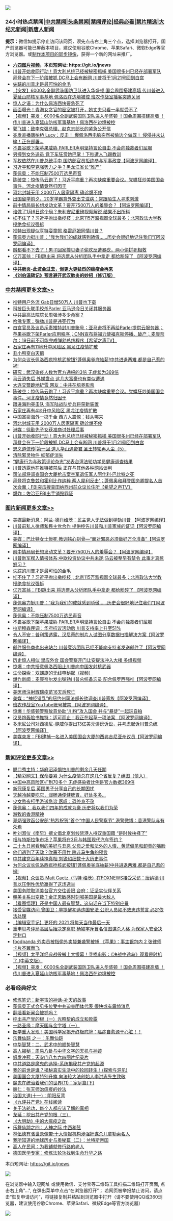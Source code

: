 ![](https://raw.githubusercontent.com/fqnews/bnews/master/64photo/fqnews-qr.jpg)

<div id="tt">
<h3>24小时热点禁闻|<a href="#%E4%B8%AD%E5%85%B1%E7%A6%81%E9%97%BB%E6%9B%B4%E5%A4%9A%E6%96%87%E7%AB%A0">中共禁闻</a>|<a href="#%E5%9B%BE%E7%89%87%E6%96%B0%E9%97%BB%E6%9B%B4%E5%A4%9A%E6%96%87%E7%AB%A0">头条禁闻</a>|<a href="#%E6%96%B0%E9%97%BB%E8%AF%84%E8%AE%BA%E6%9B%B4%E5%A4%9A%E6%96%87%E7%AB%A0">禁闻评论|<a href="#%E5%BF%85%E7%9C%8B%E7%BB%8F%E5%85%B8%E5%A5%BD%E6%96%87">经典必看|<a href="/video.md#%E7%A6%81%E7%89%87%E7%B2%BE%E9%80%89">禁片精选</a>|<a href="https://github.com/fqnews/djy/blob/master/gb/nf1351518.md#1">大纪元新闻</a>|<a href="https://github.com/fqnews/ntdtv/blob/master/gb/prog204.md#1">新唐人新闻</a></h3>
<div><b>提示：</b>微信如提示停止访问该网页，须先点击右上角三个点，选择浏览器打开。国产浏览器可能已屏蔽本项目，建议使用谷歌Chrome、苹果Safari、微软Edge等官方浏览器。或<a href="https://github.com/fqnews/bnews/blob/master/%E5%88%B6%E4%BD%9Cgit%E7%A6%81%E9%97%BB%E9%95%9C%E5%83%8F.md">制作本项目的同步镜像</a>，获得一个新的网址来推广。</div>
<ul>
<li><b><a href="http://d1.bdrive.tk/64.mp4" target="_blank">六四图片视频</a>，本页短网址: https://git.io/jnews</b></li>
<li><a href="/comments/20210110/1464909.md">川普开始收网行动！意大利总统已经被秘密抓捕 美国很多州已经在部署军队 拜登会在下一阶段被抓  DC马上会有断网 川普将于1月21号回到白宫</a></li>
<li><a href="/comments/20210110/1464812.md">失踪的川普才是最可怕的金毛</a></li>
<li><a href="/cbnews/20210110/1464686.md">【突发】6000名全副武装国防卫队进入华盛顿  国会周围搭建高墙  传川普进入夏延山防核军事基地 佩洛西在边境被控  班农作战室播客突遭关闭</a></li>
<li><a href="/comments/20210110/1464533.md">惊人之语：为什么佩洛西快要急死了</a></li>
<li><a href="/cnnews/20210110/1464737.md">画面曝光！青海女贪官的密室被打开，她丈夫只看一半就受不了</a></li>
<li><a href="/comments/20210110/1464912.md">【视频】突发：6000名全副武装国防卫队进入华盛顿 ！国会周围搭建高墙 ！传川普进入夏延山防核军事基地！佩洛西在边境被控</a></li>
<li><a href="/renquan/20210110/1464615.md">郭飞雄：致李克强总理、赵克志部长的紧急公开信</a></li>
<li><a href="/cbnews/20210110/1464750.md">突发直播唐柏桥 Lucy：反击！ 爆佩洛西电脑突然被偷边个做既！ 侵侵并未认输！正在部署...</a></li>
<li><a href="/topimagenews/20210110/1464540.md">不畏谷歌下架苹果威胁 PARLER声明坚持言论自由 不会向独裁者们屈服</a></li>
<li><a href="/cbnews/20210110/1464562.md">男撞到女外送员 竟下车狂赏她巴掌！下秒遭人飞踢教训</a></li>
<li><a href="/cnnews/20210110/1464843.md">军权依然在川普总统手中 国防部官员拒绝参与军事政变【阿波罗网编译】</a></li>
<li><a href="/cnnews/20210110/1464946.md">习近平和李克强势力之争？黑龙江省长“难产”</a></li>
<li><a href="/topimagenews/20210110/1464585.md">蓬佩奥：不能压制7500万选民声音</a></li>
<li><a href="/cbnews/20210110/1464972.md">陈破空：惊传马云跑了！习近平病重？再次缺席重要会议。党媒狂炒美国国会事件。河北疫情竟然归因于</a></li>
<li><a href="/cbnews/20210110/1464943.md">河北封城无用 2000万人居家隔离 确诊爆不停</a></li>
<li><a href="/health/20210110/1464657.md">出国留学前夕，20岁学霸意外查出艾滋病：常跟陌生人寻求刺激</a></li>
<li><a href="/topimagenews/20210110/1464846.md">前中情局局长想发动文革？要开7500万人的羞辱会？【阿波罗网编译】</a></li>
<li><a href="/comments/20210110/1464808.md">谁做了1月6日这个局？朱利安尼重磅视频解说 结果不出所料</a></li>
<li><a href="/topimagenews/20210110/1464794.md">扛不住了？习近平抛出橄榄枝；北京115万监视器全球最多；北京政法大学教授绝食抗议强拆</a></li>
<li><a href="/cnnews/20210110/1464680.md">推特出现疑似亨特娈童照 格雷厄姆同情川普？</a></li>
<li><a href="/topimagenews/20210110/1464749.md">蓬佩奥力挺川普："我为我们的成就感到骄傲......历史会很好地记住我们“【阿波罗网编译】</a></li>
<li><a href="/cbnews/20210110/1464713.md">贼都看不下去了！男子回家撞见妻子偷欢反遭暴砍，两小偷拼死相救</a></li>
<li><a href="/topimagenews/20210110/1464779.md">亿万富翁：FBI跳出来 将选票从分析团队手中拿走 都给粉碎了 【阿波罗网编译】</a></li>
<li><b><a href="/comments/20200211/1275071.md" target="_blank">中共肺炎-此波会过去，但更大更猛烈的瘟疫会再来</a></b></li>
<li><b><a href="/comments/20200207/1272816.md" target="_blank">《刘伯温碑记》预言避开武汉肺炎的妙招（修订版）</a></b></li>
</ul>
</div>

<div class="catlist">
<h3><a href="/cbnews/" target="_blank">中共禁闻</a><span><a href="/cbnews/" target="_blank" rel="nofollow">更多文章>></a></span></h3>
<ul>
<li><a href="/cbnews/20210111/1465092.md" target="_blank">推特用户外流 Gab日增50万人 川普也下载</a></li>
<li><a href="/cbnews/20210111/1465077.md" target="_blank">科技巨头联手绞杀Parler 亚马逊今日关闭其服务器</a></li>
<li><a href="/cbnews/20210110/1465044.md" target="_blank">中共最高法院院长周强涉多少命案？</a></li>
<li><a href="/cbnews/20210110/1465043.md" target="_blank">哈佛专家：弹劾川普是违宪行为</a></li>
<li><a href="/cbnews/20210110/1465026.md" target="_blank">白宫官员及议员斥责推特封川普账号；亚马逊将不再给Parler提供云服务器；苹果谷歌下架Parler应用程序；CNN宣布将竭力使福克斯停播、破产；麦康奈尔：19日前不可能完成弹劾总统程序【希望之声TV】</a></li>
<li><a href="/cbnews/20210110/1465025.md" target="_blank">石家庄再有11地升中风险区 黑龙江疫情扩散</a></li>
<li><a href="/cbnews/20210110/1464986.md" target="_blank">丑小鸭变白天鹅</a></li>
<li><a href="/comments/20210110/1464983.md" target="_blank">为何众议长佩洛西疯抢核武按钮?蓬佩奥釜底抽薪!中共进退两难,都是自己惹的祸!</a></li>
<li><a href="/cbnews/20210110/1464976.md" target="_blank">研究：武汉染疫人数为官方通报的3倍 无症状为369倍</a></li>
<li><a href="/cbnews/20210110/1464975.md" target="_blank">马云消失后 外媒盘点 这几大富豪也有类似遭遇</a></li>
<li><a href="/cbnews/20210110/1464974.md" target="_blank">大连交警跪地铲雪 网友：中共在培养影帝</a></li>
<li><a href="/cbnews/20210110/1464972.md" target="_blank">陈破空：惊传马云跑了！习近平病重？再次缺席重要会议。党媒狂炒美国国会事件。河北疫情竟然归因于</a></li>
<li><a href="/cbnews/20210110/1464966.md" target="_blank">跟进海豹突击队 海军陆战队步兵将获新装置</a></li>
<li><a href="/cbnews/20210110/1464965.md" target="_blank">石家庄再有4地升中风险区 黑龙江疫情扩散</a></li>
<li><a href="/cbnews/20210110/1464964.md" target="_blank">中国富豪海外一掷千金 西方人震惊：钱从哪来</a></li>
<li><a href="/cbnews/20210110/1464943.md" target="_blank">河北封城无用 2000万人居家隔离 确诊爆不停</a></li>
<li><a href="/cbnews/20210110/1464942.md" target="_blank">港媒：徐勤先子女获准商讨处理后事</a></li>
<li><a href="/comments/20210110/1464909.md" target="_blank">川普开始收网行动！意大利总统已经被秘密抓捕 美国很多州已经在部署军队 拜登会在下一阶段被抓  DC马上会有断网 川普将于1月21号回到白宫</a></li>
<li><a href="/cbnews/20210110/1464861.md" target="_blank">忠义道侠传|第一回 道人华山遇帝君 圣王转轮再入尘（5）</a></li>
<li><a href="/cbnews/20210110/1464864.md" target="_blank">清除邪灵物件 抑郁症消失</a></li>
<li><a href="/cbnews/20210110/1464867.md" target="_blank">“健康行为与政策评论杂志”发表台湾法轮功学员健康调查结果</a></li>
<li><a href="/cbnews/20210110/1464821.md" target="_blank">川普透露他在推特被禁后 正在与其他各种网站谈判</a></li>
<li><a href="/cbnews/20210110/1464819.md" target="_blank">司法部将调查国会大厦枪击案空军退伍军人阿什利·巴比特之死</a></li>
<li><a href="/cbnews/20210110/1464818.md" target="_blank">拜登将克鲁兹和霍利比作纳粹 两人犀利反击‘；蓬佩奥和拜登国务卿提名人首次会面；FBI突击搜查田纳西州前众议长住所【希望之声TV】</a></li>
<li><a href="/cbnews/20210110/1464817.md" target="_blank">爆炸：佐治亚FBI出手销毁罪证</a></li>

</ul>
</div>
<div class="catlist">
<h3><a href="/topimagenews/" target="_blank">图片新闻</a><span><a href="/topimagenews/" target="_blank" rel="nofollow">更多文章>></a></span></h3>
<ul>
<li><a href="/topimagenews/20210111/1465086.md" target="_blank">美媒最新消息：阿兰-德肖维茨：民主党人无法做到弹劾川普 【阿波罗网编译】</a></li>
<li><a href="/topimagenews/20210111/1465046.md" target="_blank">川普前私人律师和民主党合作 提供控告川普和川普家族的证词【阿波罗网编译】</a></li>
<li><a href="/topimagenews/20210110/1464988.md" target="_blank">美媒：巴比特女士惨死 教训铭心刻骨—“面对邪恶必须做好万全准备”【阿波罗网编译】</a></li>
<li><a href="/topimagenews/20210110/1464846.md" target="_blank">前中情局局长想发动文革？要开7500万人的羞辱会？【阿波罗网编译】</a></li>
<li><a href="/topimagenews/20210110/1464845.md" target="_blank">川普新军楔入情报体系;中欧投资协议中共未遂;马云被整早有禁令 此事才真惹怒习？</a></li>
<li><a href="/comments/20210110/1464812.md" target="_blank">失踪的川普才是最可怕的金毛</a></li>
<li><a href="/topimagenews/20210110/1464794.md" target="_blank">扛不住了？习近平抛出橄榄枝；北京115万监视器全球最多；北京政法大学教授绝食抗议强拆</a></li>
<li><a href="/topimagenews/20210110/1464779.md" target="_blank">亿万富翁：FBI跳出来 将选票从分析团队手中拿走 都给粉碎了 【阿波罗网编译】</a></li>
<li><a href="/topimagenews/20210110/1464749.md" target="_blank">蓬佩奥力挺川普：&#8221;我为我们的成就感到骄傲&#8230;&#8230;历史会很好地记住我们“【阿波罗网编译】</a></li>
<li><a href="/topimagenews/20210110/1464585.md" target="_blank">蓬佩奥：不能压制7500万选民声音</a></li>
<li><a href="/topimagenews/20210110/1464540.md" target="_blank">不畏谷歌下架苹果威胁 PARLER声明坚持言论自由 不会向独裁者们屈服</a></li>
<li><a href="/topimagenews/20210110/1464537.md" target="_blank">拉斯穆森民调：华府抗议活动后 川普支持率上升至51%</a></li>
<li><a href="/topimagenews/20210110/1464511.md" target="_blank">令人不安：普利策透露，汉尼蒂的制片人试图分享数据扫描解决方案【阿波罗网编译】</a></li>
<li><a href="/topimagenews/20210109/1464393.md" target="_blank">邮件服务商也出来站台 川普竞选团队已经不能向支持者发送邮件了【阿波罗网编译】</a></li>
<li><a href="/topimagenews/20210109/1464373.md" target="_blank">历史惊人相似 里应外合 国会警察开门让安提法冲入大楼 多组视频</a></li>
<li><a href="/comments/20210109/1464370.md" target="_blank">惊爆：中共授意佩洛西阻止川普向中国发射核武器</a></li>
<li><a href="/comments/20210109/1464320.md" target="_blank">生命探索：双螺旋的无线电秘密（视频）</a></li>
<li><a href="/topimagenews/20210109/1464289.md" target="_blank">爆炸新闻：麦康奈尔发出弹劾川普总统备忘录 配合佩罗西强推【阿波罗网编译】</a></li>
<li><a href="/topimagenews/20210109/1464283.md" target="_blank">美医师注射辉瑞疫苗16天后死亡</a></li>
<li><a href="/topimagenews/20210109/1464243.md" target="_blank">美媒：“神经错乱”的纽约州司法部长欲调查川普家族【阿波罗网编译】</a></li>
<li><a href="/topimagenews/20210109/1464175.md" target="_blank">班农作战室YouTube账号被禁 【阿波罗网编译】</a></li>
<li><a href="/topimagenews/20210109/1464146.md" target="_blank">惊爆！华盛顿警察故意协助“川粉”攻入国会 并与“暴徒”一起玩自拍</a></li>
<li><a href="/topimagenews/20210109/1464145.md" target="_blank">议员炮轰脸书推特：适可而止！我正在起草一项法案 【阿波罗网编译】</a></li>
<li><a href="/topimagenews/20210109/1464059.md" target="_blank">多米尼公司对西德尼-鲍威尔提出13亿美元诽谤诉讼，并考虑起诉川普总统【阿波罗网编译】</a></li>
<li><a href="/topimagenews/20210109/1464046.md" target="_blank">美媒突发：FBI逮捕一名进入美国国会大厦的西弗吉尼亚州议员【阿波罗网编译】</a></li>

</ul>
</div>
<div class="catlist">
<h3><a href="/comments/" target="_blank">新闻评论</a><span><a href="/comments/" target="_blank" rel="nofollow">更多文章>></a></span></h3>
<ul>
<li><a href="/comments/20210111/1465089.md" target="_blank">脱口秀主持：华府沼泽惧怕川普的剩余几天任期</a></li>
<li><a href="/comments/20210111/1465083.md" target="_blank">【精彩网文】保命要紧 为什么疫情总在这几个省反复？组图（慎入）</a></li>
<li><a href="/comments/20210111/1465078.md" target="_blank">中国中高风险区扩到70多个 无症感染者比例是官方数据369倍</a></li>
<li><a href="/comments/20210111/1465075.md" target="_blank">新冠康复后 英国男子分享自己的长期困扰</a></li>
<li><a href="/comments/20210111/1465074.md" target="_blank">天越冷越要吃它，润肠通便健脾胃，好处多多…</a></li>
<li><a href="/comments/20210111/1465073.md" target="_blank">少女熬夜打手游送急诊 医叹：恐终身不孕</a></li>
<li><a href="/comments/20210111/1465071.md" target="_blank">蓬佩奥： 我以我们四年的成就为豪 历史将以我们为荣</a></li>
<li><a href="/comments/20210111/1465065.md" target="_blank">游牧的香港精神</a></li>
<li><a href="/comments/20210111/1465064.md" target="_blank">邓炳强致函公安部“热烈祝贺”首个“中国人民警察节” 港警微博︰香港警队与有荣焉</a></li>
<li><a href="/comments/20210111/1465045.md" target="_blank">叶刘淑仪《南早》撰文倡北京划线禁港人持双重国籍 “是时候抉择了”</a></li>
<li><a href="/comments/20210110/1465035.md" target="_blank">相与特斯拉争市场？苹果将在3月与韩国现代汽车签约？</a></li>
<li><a href="/comments/20210110/1464995.md" target="_blank">二十九日间看到的美好与丑恶 父母之爱和法外的人情、黄蓝偏见和卸责的嘴脸</a></li>
<li><a href="/comments/20210110/1464994.md" target="_blank">他们遇到了天敌？吹箫不用竹 除非马生角的预言</a></li>
<li><a href="/comments/20210110/1464991.md" target="_blank">中共建党百年续掩真相 刘锐绍细数十大历史事件</a></li>
<li><a href="/comments/20210110/1464983.md" target="_blank">为何众议长佩洛西疯抢核武按钮?蓬佩奥釜底抽薪!中共进退两难,都是自己惹的祸!</a></li>
<li><a href="/comments/20210110/1464962.md" target="_blank">【视频】众议员 Matt Gaetz（马特·格茨）在FOXNEWS接受采访：唐纳德·川普以压倒性优势赢得了这场选举</a></li>
<li><a href="/comments/20210110/1464948.md" target="_blank">美国务院取消美台官方交往设限 台府：证坚实伙伴关系</a></li>
<li><a href="/comments/20210110/1464929.md" target="_blank">朝美关系出变数？金正恩敏感时刻喊美国是最大敌人</a></li>
<li><a href="/comments/20210110/1464927.md" target="_blank">【看图悟理】还是中国人最有智慧，这句话在当下特别应景</a></li>
<li><a href="/comments/20210110/1464918.md" target="_blank">接受官媒访问 曾国卫：早提醒初选违国安法 公职人员如不效忠违誓言 必定依法处理</a></li>
<li><a href="/comments/20210110/1464917.md" target="_blank">【编辑室手记】更坏的 2021 将每天当作最后一天</a></li>
<li><a href="/comments/20210110/1464916.md" target="_blank">重申见考评局高层后始决定离职 杨颖宇斥冒名信图谋杀人格 为保家人安全决定封口</a></li>
<li><a href="/comments/20210110/1464915.md" target="_blank">foodpanda 外卖员被指偷外卖袋兼袭警被捕 《苹果》：事主银包内 2 张律师卡片不翼而飞</a></li>
<li><a href="/comments/20210110/1464913.md" target="_blank">【视频】太平洋经典战役搬上大银幕！寻找电影：《决战中途岛》观看是时机了 (中英文版）</a></li>
<li><a href="/comments/20210110/1464912.md" target="_blank">【视频】突发：6000名全副武装国防卫队进入华盛顿 ！国会周围搭建高墙 ！传川普进入夏延山防核军事基地！佩洛西在边境被控</a></li>

</ul>
</div>

<div class="catlist">
<h3>必看经典好文</h3>
<ul>
<li><a href="/comments/20190418/1115565.md" target="_blank">修炼笔记：新宇宙的神话-补天的故事</a></li>
<li><a href="/cbnews/20201205/1442271.md" target="_blank">蓬佩奥正式会见多位受中共迫害团体代表 很快或有震惊消息</a></li>
<li><a href="/fanqiang/20200616/1345793.md" target="_blank">翻墙看新闻会被抓吗？</a></li>
<li><a href="/comments/20200629/1352460.md" target="_blank">挖出共产党的根（一）光照帮的成立和败露</a></li>
<li><a href="/tculture/20160806/568214.md" target="_blank">一路圣缘：摩天国与金字塔（一）</a></li>
<li><a href="/comments/20201115/1431139.md" target="_blank">医学重大发现！美国科学家揭开终极底牌：癌症自愈源于心脏！！</a></li>
<li><a href="/tculture/20170710/789533.md" target="_blank">乐舞仙踪 之一：乐舞仙踪</a></li>
<li><a href="/comments/20200605/783249.md" target="_blank">中华智慧：二、武术中的顺势智慧</a></li>
<li><a href="/aomi/history/20170924/831575.md" target="_blank">高人揭秘：周易八卦与中华文字的天机与神迹</a></li>
<li><a href="/comments/20200604/783200.md" target="_blank">怒发冲冠：天安门八九六四图片纪录片</a></li>
<li><a href="/comments/20181209/1044543.md" target="_blank">中共道路是魔鬼的选择-系统揭秘共产党的起源</a></li>
<li><a href="/comments/20200715/1359453.md" target="_blank">我的前世是谁？揭秘真实生活中的轮回转生！(探索与洞见)</a></li>
<li><a href="/comments/20200516/1329276.md" target="_blank">美国国会大厦特别升旗 向法轮大法创始人李洪志先生致敬</a></li>
<li><a href="/topimagenews/20180530/950691.md" target="_blank">魔鬼在统治着我们的世界(11)：家庭篇(下)</a></li>
<li><a href="/comments/20200224/1282494.md" target="_blank">魏仁：张天师治瘟疫的妙法</a></li>
<li><a href="/cbnews/20180317/915893.md" target="_blank">治国大道(十一)：阴阳反背</a></li>
<li><a href="/bookonline/20131116/201057.md" target="_blank">《九评共产党》在线阅读</a></li>
<li><a href="/topimagenews/20161125/619230.md" target="_blank">关于法轮功，每个人都应该了解的真相</a></li>
<li><a href="/comments/20200929/1405201.md" target="_blank">龙延：挖出共产党的根（三）</a></li>
<li><a href="/comments/20200203/1269785.md" target="_blank">《大明劫》中的大瘟疫之劫</a></li>
<li><a href="/tculture/20190101/791144.md" target="_blank">乐舞仙踪之四：人神之际 中西和弦</a></li>
<li><a href="/topimagenews/20210105/1461209.md" target="_blank">林伍德有骇世录像带:十大情报机构涉强奸谋杀儿童勒索名人</a></li>
<li><a href="/tculture/xiulian/20170614/774347.md" target="_blank">我所知道的地球历史与奥秘篇（二）：兰特斯帝国</a></li>
<li><a href="/tculture/20121023/72121.md" target="_blank">高人在民间：为我铺就修行路的老人</a></li>
<li><a href="/comments/20200607/783186.md" target="_blank">德国医学专家：修炼法轮功找到生命升华之路</a></li>

</ul>
</div>

本页短网址: https://git.io/jnews

![](https://raw.githubusercontent.com/fqnews/bnews/master/64photo/fqnews-qr.jpg)

在浏览器中输入短网址 或使用微信、支付宝等二维码工具扫描二维码打开页面, 点击右上角"...", 在弹出菜单中点击“在浏览器打开”； 若网页被举报禁止访问，请点击“恢复申请访问”，将链接复制并粘贴到浏览器中打开（请不要使用QQ或360浏览器，建议使用谷歌Chrome、苹果Safari、微软Edge等官方浏览器）

![](https://raw.githubusercontent.com/fqnews/bnews/master/64photo/wx.jpg)